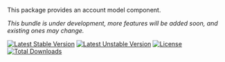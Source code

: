 This package provides an account model component.

*This bundle is under development, more features will be added soon, and existing ones may change.*

[![Latest Stable Version](https://poser.pugx.org/softspring/account/v/stable.svg)](https://packagist.org/packages/softspring/account)
[![Latest Unstable Version](https://poser.pugx.org/softspring/account/v/unstable.svg)](https://packagist.org/packages/softspring/account)
[![License](https://poser.pugx.org/softspring/account/license.svg)](https://packagist.org/packages/softspring/account)
[![Total Downloads](https://poser.pugx.org/account/downloads)](https://packagist.org/packages/account)
